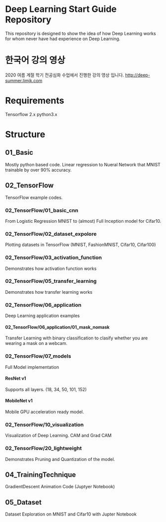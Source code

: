 # Deep Learning Start Guide Repository
This repository is designed to show the idea of how Deep Learning works for whom never have had experience on Deep Learning.

# 한국어 강의 영상
2020 여름 계절 학기 전공심화 수업에서 진행한 강의 영상 입니다.
http://deep-summer.limjk.com


# Requirements
Tensorflow 2.x
python3.x

# Structure
## 01_Basic
Mostly python based code. Linear regression to Nueral Network that MNIST trainable by over 90% accuracy.

## 02_TensorFlow
TensorFlow example codes.

### 02_TensorFlow/01_basic_cnn
From Logistic Regression MNIST to (almost) Full Inception model for Cifar10.

### 02_TensorFlow/02_dataset_expolore
Plotting datasets in TensorFlow (MNIST, FashionMNIST, Cifar10, Cifar100)

### 02_TensorFlow/03_activation_function
Demonstrates how activation function works

### 02_TensorFlow/05_transfer_learning
Demonstrates how transfer learning works

### 02_TensorFlow/06_application
Deep Learning application examples
#### 02_TensorFlow/06_application/01_mask_nomask
Transfer Learning with binary classification to clasify whether you are wearing a mask on a webcam.

### 02_TensorFlow/07_models
Full Model implementation
#### ResNet v1
Supports all layers. (18, 34, 50, 101, 152)
#### MobileNet v1
Mobile GPU acceleration ready model.

### 02_TensorFlow/10_visualization
Visualization of Deep Learning. CAM and Grad CAM

### 02_TensorFlow/20_lightweight
Demonstrates Pruning and Quantization of the model.

## 04_TrainingTechnique
GradientDescent Animation Code (Juptyer Notebook)

## 05_Dataset
Dataset Exploration on MNIST and Cifar10 with Jupter Notebook


